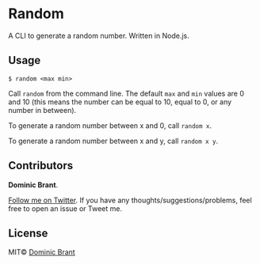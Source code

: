 # Random
A CLI to generate a random number. Written in Node.js.

## Usage
`$ random <max min>`

Call `random` from the command line. The default `max` and `min` values are 0 and 10 (this means the number can be equal to 10, equal to 0, or any number in between).

To generate a random number between x and 0, call `random x`.

To generate a random number between x and y, call `random x y`.

## Contributors
**Dominic Brant**.

[Follow me on Twitter](https://twitter.com/dombrant).  If you have any thoughts/suggestions/problems, feel free to open an issue or Tweet me.

## License
MIT© [Dominic Brant](http://dombrant.com)
